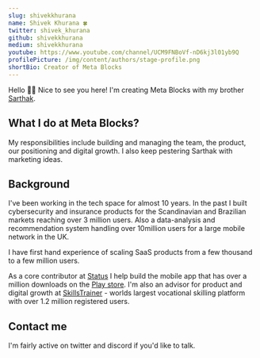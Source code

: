 ```yaml
---
slug: shivekkhurana
name: Shivek Khurana 🍀
twitter: shivek_khurana
github: shivekkhurana
medium: shivekkhurana
youtube: https://www.youtube.com/channel/UCM9FNBoVf-nD6kj3l01yb9Q
profilePicture: /img/content/authors/stage-profile.png
shortBio: Creator of Meta Blocks
---
```

Hello 👋🏼
Nice to see you here! I'm creating Meta Blocks with my brother [Sarthak](https://metablocks.world/authors/sarthakkhurana). 

## What I do at Meta Blocks?
My responsibilities include building and managing the team, the product, our positioning and digital growth. I also keep pestering Sarthak with marketing ideas.

## Background

I've been working in the tech space for almost 10 years. In the past I built cybersecurity and insurance products for the Scandinavian and Brazilian markets reaching over 3 million users. Also a data-analysis and recommendation system handling over 10million users for a large mobile network in the UK.

I have first hand experience of scaling SaaS products from a few thousand to a few million users. 

As a core contributor at [Status](https://status.im) I help build the mobile app that has over a million downloads on the [Play store](https://play.google.com/store/apps/details?id=im.status.ethereum&hl=en_IN&gl=US). I'm also an advisor for product and digital growth at [SkillsTrainer](https://skillstrainer.in) - worlds largest vocational skilling platform with over 1.2 million registered users.


## Contact me

I'm fairly active on twitter and discord if you'd like to talk.